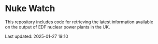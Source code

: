 # Nuke Watch

This repository includes code for retrieving the latest information available on the output of EDF nuclear power plants in the UK.

Last updated: 2025-01-27 19:10